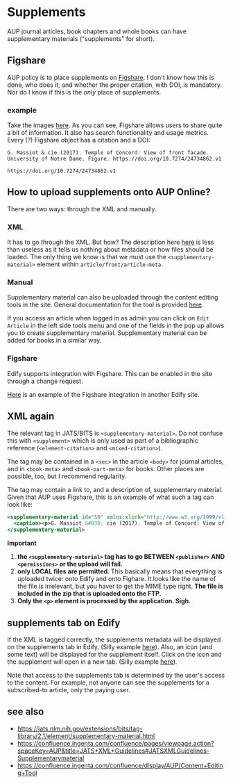 # Supplements

AUP journal articles, book chapters and whole books can have supplementary materials ("supplements" for short).

## Figshare

AUP policy is to place supplements on [Figshare](https://figshare.com/). I don't know how this is done, who does it, and whether the proper citation, with DOI, is mandatory. Nor do I know if this is the _only_ place of supplements.

### example

Take the images [here](https://figshare.com/articles/figure/Temple_of_Concord_View_of_front_facade/24734862?file=43563720). As you can see, Figshare allows users to share quite a bit of information. It also has search functionality and usage metrics. Every (?) Figshare object has a citation and a DOI:

```
G. Massiot & cie (2017). Temple of Concord: View of front facade. University of Notre Dame. Figure. https://doi.org/10.7274/24734862.v1
```

```
https://doi.org/10.7274/24734862.v1
```

## How to upload supplements onto AUP Online?

There are two ways: through the XML and manually.

### XML
It has to go through the XML. But how? The description here [here](https://confluence.ingenta.com/confluence/pages/viewpage.action?spaceKey=AUP&title=JATS+XML+Guidelines#JATSXMLGuidelines-Supplementarymaterial) is less than useless as it tells us nothing about metadata or how files should be loaded. The only thing we know is that we must use the `<supplementary-material>` element within `article/front/article-meta`.

### Manual
Supplementary material can also be uploaded through the content editing tools in the site. General documentation for the tool is provided [here](https://confluence.ingenta.com/confluence/display/AUP/Content+Editing+Tool).

If you access an article when logged in as admin you can click on `Edit Article` in the left side tools menu and one of the fields in the pop up allows you to create supplementary material. Supplementary material can be added for books in a similar way.

### Figshare
Edify supports integration with Figshare. This can be enabled in the site through a change request. 

[Here](https://www.microbiologyresearch.org/content/journal/acmi/10.1099/acmi.0.000511.v3#supplementary_data) is an example of the Figshare integration in another Edify site.

## XML again

The relevant tag in JATS/BITS is `<supplementary-material>`. Do not confuse this with `<supplement>` which is only used as part of a bibliographic reference (`<element-citation>` and `<mixed-citation>`). 

The tag may be contained in a `<sec>` in the article `<body>` for journal articles, and in `<book-meta>` and `<book-part-meta>` for books. Other places are possible, too, but I recommend regularity.

The tag may contain a link to, and a description of, supplementary material. Given that AUP uses Figshare, this is an example of what such a tag can look like:

```xml
<supplementary-material id="S0" xmlns:xlink="http://www.w3.org/1999/xlink" xlink:title="local_file" xlink:href="Italy-Girgenti-temple-Concord.jpg" mimetype="image/jpeg">
  <caption><p>G. Massiot &#038; cie (2017). Temple of Concord: View of front facade. University of Notre Dame. Figure. https://doi.org/10.7274/24734862.v1</p></caption>
</supplementary-material>
```

<!--
This is what I had first. That did NOT work

<supplementary-material id="s0" xmlns:xlink="http://www.w3.org/1999/xlink" xlink:href="https://doi.org/10.7274/24734862.v1">
  <uri>https://doi.org/10.7274/24734862.v1</uri>
  <p>G. Massiot &#038; cie (2017). Temple of Concord: View of front facade. University of Notre Dame. Figure. https://doi.org/10.7274/24734862.v1</p>
</supplementary-material>

Note the use of the `@id` - a local AUP ID - and `<uri>` - always the Figshare DOI. In this example, the `<supplementary-material>` tag is placed in the book metadata, between the permissions and the cover image.

If it were a chapter supplement, it would be placed in the chapter metadata, between the page numbers and the link to the chapter PDF.
-->


**Important**

1. **the `<supplementary-material>` tag has to go BETWEEN `<publisher>` AND `<permissions>` or the upload will fail.**
2. **only LOCAL files are permitted**. This basically means that everything is uploaded twice: onto Edify and onto Fighare. It looks like the name of the file is irrelevant, but you haver to get the MIME type right. **The file is included in the zip that is uploaded onto the FTP.**
3. **Only the `<p>` element is processed by the application. Sigh**.


## supplements tab on Edify
If the XML is tagged correctly, the supplements metadata will be displayed on the supplements tab in Edify. (Silly example [here](https://qa.aup-online.com/content/books/10.5117/9787062629530#supplementary_data)). Also, an icon (and some text) will be displayed for the supplement itself. Click on the icon and the supplement will open in a new tab. (Silly example [here](https://qa.aup-online.com/docserver/fulltext/10.5117/9787062629530/Italy-Girgenti-temple-Concord.jpg?expires=1725462546&id=id&accname=21&checksum=FFD8A426AB56B7B1F1FAE95935E76C3C&union=true)).

Note that access to the supplements tab is determined by the user's access to the content. For example, not anyone can see the supplements for a subscribed-to article, only the paying user.

## see also

- https://jats.nlm.nih.gov/extensions/bits/tag-library/2.1/element/supplementary-material.html
- https://confluence.ingenta.com/confluence/pages/viewpage.action?spaceKey=AUP&title=JATS+XML+Guidelines#JATSXMLGuidelines-Supplementarymaterial
- https://confluence.ingenta.com/confluence/display/AUP/Content+Editing+Tool
